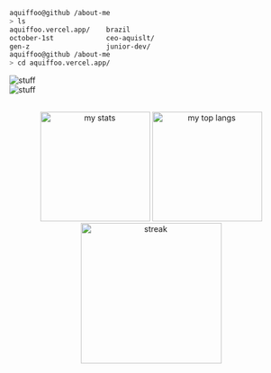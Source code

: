 ```bash
aquiffoo@github /about-me
> ls
aquiffoo.vercel.app/    brazil
october-1st             ceo-aquislt/
gen-z                   junior-dev/
aquiffoo@github /about-me
> cd aquiffoo.vercel.app/
```
![stuff](https://skillicons.dev/icons?i=js,py,html,css,ts,cs,discord,premiere,github,notion,vscode)
<br>
![stuff](https://skillicons.dev/icons?i=react,androidstudio,gmail,arduino,markdown,windows,sqlite,nodejs,git,bash,next)
<br> <br>

<p align="center">
  <img src="https://github-readme-stats.vercel.app/api?username=aquiffoo&theme=chartreuse-dark&hide_border=true" alt="my stats" height="195px" />
  <img src="https://github-readme-stats.vercel.app/api/top-langs/?username=aquiffoo&theme=chartreuse-dark&layout=compact&hide_border=true" alt="my top langs" height="195px" />
  <img src="https://streak-stats.demolab.com/?user=aquiffoo&theme=chartreuse-dark&hide_border=true&date_format=M%20j%5B%2C%20Y%5D&exclude_days=Sun%2CSat)](https://git.io/streak-stats" alt="streak" height="250px"/>
</p>
